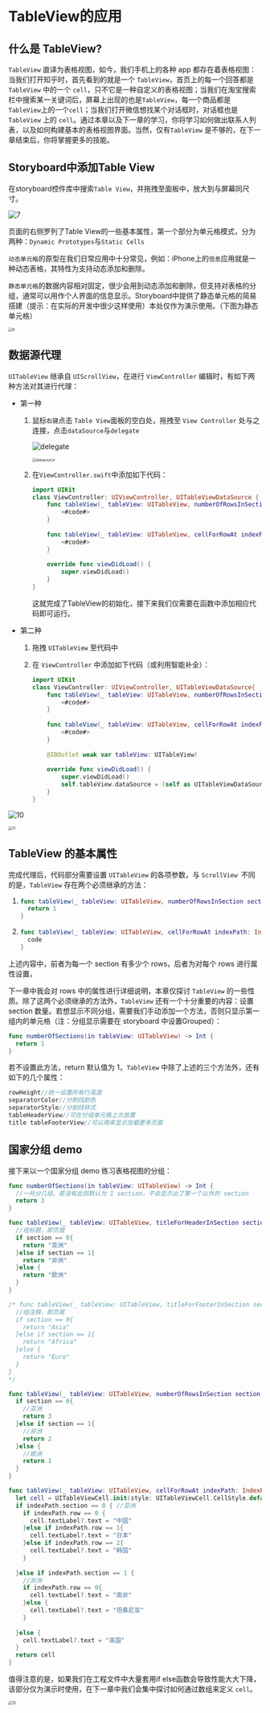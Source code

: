 # TableView的应用

## 什么是 TableView?

`TableView` 直译为表格视图，如今，我们手机上的各种 app 都存在着表格视图：当我们打开知乎时，首先看到的就是一个 `TableView`，首页上的每一个回答都是 `TableView` 中的一个 `cell`，只不它是一种自定义的表格视图；当我们在淘宝搜索栏中搜索某一关键词后，屏幕上出现的也是`TableView`，每一个商品都是`TableView`上的一个`cell`；当我们打开微信想找某个对话框时，对话框也是 `TableView` 上的 `cell`。通过本章以及下一章的学习，你将学习如何做出联系人列表，以及如何构建基本的表格视图界面。当然，仅有`TableView` 是不够的，在下一章结束后，你将掌握更多的技能。

## Storyboard中添加Table View

在storyboard控件库中搜索`Table View`，并拖拽至面板中，放大到与屏幕同尺寸。

![7](img/7.png)

页面的右侧罗列了Table View的一些基本属性，第一个部分为单元格模式，分为两种：`Dynamic Prototypes`与`Static Cells`

`动态单元格`的原型在我们日常应用中十分常见，例如：iPhone上的`信息`应用就是一种动态表格，其特性为支持动态添加和删除。

`静态单元格`的数据内容相对固定，很少会用到动态添加和删除，但支持对表格的分组，通常可以用作个人界面的信息显示。Storyboard中提供了静态单元格的简易搭建（提示：在实际的开发中很少这样使用）本处仅作为演示使用。（下图为静态单元格）

<img src="img/8.png" alt="8" style="zoom:50%;" />



## 数据源代理

`UITableView` 继承自 `UIScrollView`，在进行 `ViewController` 编辑时，有如下两种方法对其进行代理：

- 第一种

  1. 鼠标`右键`点击 `Table View`面板的空白处，拖拽至 `View Controller` 处与之连接，点击`dataSource`与`delegate`

     ![delegate](img/delegate.png)

     <img src="img/datasource.png" alt="datasource" style="zoom:50%;" />

  2. 在`ViewController.swift`中添加如下代码：

     ```swift 
     import UIKit
     class ViewController: UIViewController, UITableViewDataSource {
         func tableView(_ tableView: UITableView, numberOfRowsInSection section: Int) -> Int {
             <#code#>
         }
      
         func tableView(_ tableView: UITableView, cellForRowAt indexPath: IndexPath) -> UITableViewCell {
             <#code#>
         }
       
         override func viewDidLoad() {
             super.viewDidLoad()
         }   
     }
     ```

     这就完成了TableView的初始化，接下来我们仅需要在函数中添加相应代码即可运行。

- 第二种

  1. 拖拽 `UITableView` 至代码中

  2. 在 `ViewController` 中添加如下代码（或利用智能补全）：

     ```swift
     import UIKit
     class ViewController: UIViewController, UITableViewDataSource{
         func tableView(_ tableView: UITableView, numberOfRowsInSection section: Int) -> Int {
             <#code#>
         }
         
         func tableView(_ tableView: UITableView, cellForRowAt indexPath: IndexPath) -> UITableViewCell {
             <#code#>
         }
       
         @IBOutlet weak var tableView: UITableView!
         
         override func viewDidLoad() {
             super.viewDidLoad()
             self.tableView.dataSource = (self as UITableViewDataSource)
         }
     }
     ```

![10](img/10.png)

<img src="img/11.png" alt="11" style="zoom: 50%;" />

## TableView 的基本属性

完成代理后，代码部分需要设置 `UITableView` 的各项参数，与 `ScrollView `不同的是，`TableView` 存在两个必须继承的方法：

1. ```swift
   func tableView(_ tableView: UITableView, numberOfRowsInSection section: Int) -> Int {
     return 1
   }
   ```

2. ```swift
   func tableView(_ tableView: UITableView, cellForRowAt indexPath: IndexPath) -> UITableViewCell {
     code
   }
   ```

上述内容中，前者为每一个 section 有多少个 rows，后者为对每个 rows 进行属性设置，

下一章中我会对 rows 中的属性进行详细说明，本章仅探讨 `TableView` 的一些性质。除了这两个必须继承的方法外，`TableView` 还有一个十分重要的内容：设置 section 数量。若想显示不同分组，需要我们手动添加一个方法，否则只显示第一组内的单元格（注：分组显示需要在 storyboard 中设置Grouped）：

```swift
func numberOfSections(in tableView: UITableView) -> Int { 
  return 1
}
```

若不设置此方法，return 默认值为 1，`TableView` 中除了上述的三个方法外，还有如下的几个属性：

```swift
rowHeight//统一设置所有行高度
separatorColor//分割线颜色 
separatorStyle//分割线样式
tableHeaderView//可在分组单元格上方放置 
title tableFooterView//可以用来显示加载更多页面
```



## 国家分组 demo

接下来以一个国家分组 demo 练习表格视图的分组：

```swift
func numberOfSections(in tableView: UITableView) -> Int {
  //一共分几组，若没有此则默认为 1 section，不会显示出了第一个以外的 section
  return 3 
}

func tableView(_ tableView: UITableView, titleForHeaderInSection section: Int) -> String? {
  //组标题，即页眉
  if section == 0{ 
    return "亚洲"
  }else if section == 1{ 
    return "非洲"
  }else {
    return "欧洲"
  }
}

/* func tableView(_ tableView: UITableView, titleForFooterInSection section: Int) -> String? {
  //组注释，即页尾
  if section == 0{ 
    return "Asia"
  }else if section == 1{ 
    return "Africa"
  }else {
    return "Euro"
  } 
}
*/

func tableView(_ tableView: UITableView, numberOfRowsInSection section: Int) -> Int {
  if section == 0{ 
    //亚洲
    return 3
  }else if section == 1{
    //非洲
    return 2 
  }else {
    //欧洲
    return 1 
  }
}

func tableView(_ tableView: UITableView, cellForRowAt indexPath: IndexPath) -> UITableViewCell {
  let cell = UITableViewCell.init(style: UITableViewCell.CellStyle.default, reuseIdentifier: nil)
  if indexPath.section == 0 { //亚洲
    if indexPath.row == 0 { 
      cell.textLabel?.text = "中国"
    }else if indexPath.row == 1{
      cell.textLabel?.text = "日本"
    }else if indexPath.row == 2{ 
      cell.textLabel?.text = "韩国"
    }
    
  }else if indexPath.section == 1 {
    //非洲
    if indexPath.row == 0{ 
      cell.textLabel?.text = "南非"
    }else {
      cell.textLabel?.text = "坦桑尼亚"
    }
  
  }else {
    cell.textLabel?.text = "英国"
  }
  return cell 
}
```

值得注意的是，如果我们在工程文件中大量套用if else函数会导致性能大大下降，该部分仅为演示时使用，在下一章中我们会集中探讨如何通过数组来定义 `cell`。

<img src="img/12.png" alt="12" style="zoom:50%;" />
